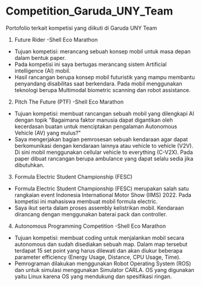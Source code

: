 # Competition_Garuda_UNY_Team
Portofolio terkait kompetisi yang diikuti di Garuda UNY Team

1. Future Rider -Shell Eco Marathon
- Tujuan kompetisi: merancang sebuah konsep mobil untuk masa depan dalam bentuk paper. 
- Pada kompetisi ini saya bertugas merancang sistem Artificial intelligence (AI) mobil. 
- Hasil rancangan berupa konsep mobil futuristik yang mampu membantu penyandang disabilitas saat berkendara. Pada mobil menggunakan teknologi berupa Multimodal biometric scanning dan robot assistance.

2. Pitch The Future (PTF) -Shell Eco Marathon
- Tujuan kompetisi: membuat rancangan sebuah mobil yang dilengkapi AI dengan topik "Bagaimana faktor manusia dapat digantikan oleh kecerdasan buatan untuk menciptakan pengalaman Autonomous Vehicle (AV) yang mulus?"
- Saya mengerjakan bagian pemrosesan sebuah kendaraan agar dapat berkomunikasi dengan kendaraan lainnya atau vehicle to vehicle (V2V). Di sini mobil menggunakan
cellular vehicle to everything (C-V2X). Pada paper dibuat rancangan berupa ambulance yang dapat selalu sedia jika dibutuhkan. 

3. Formula Electric Student Championship (FESC)
- Formula Electric Student Championship (FESC) merupakan salah satu rangkaian event Indonesia International Motor Show (IIMS) 2022. Pada kompetisi ini mahasiswa membuat mobil formula electric.
- Saya ikut serta dalam proses assembly kelistrikan mobil. Kendaraan dirancang dengan menggunakan baterai pack dan controller.

4. Autonomous Programming Competition -Shell Eco Marathon
- Tujuan kompetisi: membuat coding untuk menjalankan mobil secara autonomous dan sudah disediakan sebuah map. Dalam map tersebut terdapat 15 set point yang harus dilewati dan akan diukur beberapa parameter efficiency (Energy Usage, Distance, CPU Usage, Time).
- Pemrograman dilakukan menggunakan Robot Operating System (ROS) dan untuk simulasi menggunakan Simulator CARLA. OS yang digunakan yaitu Linux karena OS yang mendukung dan spesifikasi ringan.
